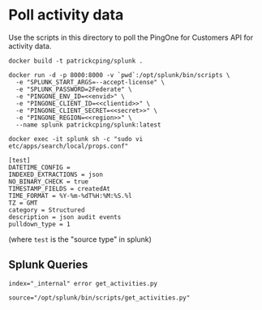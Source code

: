 # Poll activity data

Use the scripts in this directory to poll the PingOne for Customers API for activity data.

```shell
docker build -t patrickcping/splunk .
```

```shell
docker run -d -p 8000:8000 -v `pwd`:/opt/splunk/bin/scripts \
  -e "SPLUNK_START_ARGS=--accept-license" \
  -e "SPLUNK_PASSWORD=2Federate" \
  -e "PINGONE_ENV_ID=<<envid>" \
  -e "PINGONE_CLIENT_ID=<<clientid>>" \
  -e "PINGONE_CLIENT_SECRET=<<secret>>" \
  -e "PINGONE_REGION=<<region>>" \
  --name splunk patrickcping/splunk:latest
```

```shell
docker exec -it splunk sh -c "sudo vi etc/apps/search/local/props.conf"
```

```
[test]
DATETIME_CONFIG =
INDEXED_EXTRACTIONS = json
NO_BINARY_CHECK = true
TIMESTAMP_FIELDS = createdAt
TIME_FORMAT = %Y-%m-%dT%H:%M:%S.%l
TZ = GMT
category = Structured
description = json audit events
pulldown_type = 1
```
(where `test` is the "source type" in splunk)

## Splunk Queries
```
index="_internal" error get_activities.py
```

```
source="/opt/splunk/bin/scripts/get_activities.py"
```